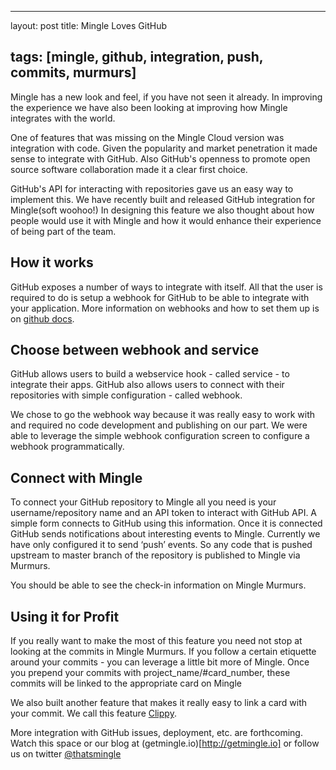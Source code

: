 ---

layout: post title: Mingle Loves GitHub

tags: [mingle, github, integration, push, commits, murmurs]
-----------------------------------------------------------

Mingle has a new look and feel, if you have not seen it already. In improving the experience we have also been looking at improving how Mingle integrates with the world.

One of features that was missing on the Mingle Cloud version was integration with code. Given the popularity and market penetration it made sense to integrate with GitHub. Also GitHub's openness to promote open source software collaboration made it a clear first choice.

GitHub's API for interacting with repositories gave us an easy way to implement this. We have recently built and released GitHub integration for Mingle(soft woohoo!) In designing this feature we also thought about how people would use it with Mingle and how it would enhance their experience of being part of the team.

How it works
------------

GitHub exposes a number of ways to integrate with itself. All that the user is required to do is setup a webhook for GitHub to be able to integrate with your application. More information on webhooks and how to set them up is on [github docs](https://developer.github.com/webhooks/).

Choose between webhook and service
----------------------------------

GitHub allows users to build a webservice hook - called service - to integrate their apps. GitHub also allows users to connect with their repositories with simple configuration - called webhook.

We chose to go the webhook way because it was really easy to work with and required no code development and publishing on our part. We were able to leverage the simple webhook configuration screen to configure a webhook programmatically.

Connect with Mingle
-------------------

To connect your GitHub repository to Mingle all you need is your username/repository name and an API token to interact with GitHub API. A simple form connects to GitHub using this information. Once it is connected GitHub sends notifications about interesting events to Mingle. Currently we have only configured it to send ‘push’ events. So any code that is pushed upstream to master branch of the repository is published to Mingle via Murmurs.

You should be able to see the check-in information on Mingle Murmurs.

Using it for Profit
-------------------

If you really want to make the most of this feature you need not stop at looking at the commits in Mingle Murmurs. If you follow a certain etiquette around your commits - you can leverage a little bit more of Mingle. Once you prepend your commits with project_name/#card_number, these commits will be linked to the appropriate card on Mingle

We also built another feature that makes it really easy to link a card with your commit. We call this feature [Clippy](http://getmingle.io/news/2014/04/18/Clippy.html).

More integration with GitHub issues, deployment, etc. are forthcoming. Watch this space or our blog at (getmingle.io)[http://getmingle.io] or follow us on twitter [@thatsmingle](http://twitter.com/thatsmingle)
